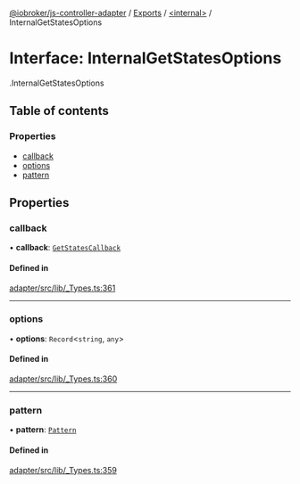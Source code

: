 [@iobroker/js-controller-adapter](../README.md) / [Exports](../modules.md) / [<internal\>](../modules/internal_.md) / InternalGetStatesOptions

# Interface: InternalGetStatesOptions

[<internal>](../modules/internal_.md).InternalGetStatesOptions

## Table of contents

### Properties

- [callback](internal_.InternalGetStatesOptions.md#callback)
- [options](internal_.InternalGetStatesOptions.md#options)
- [pattern](internal_.InternalGetStatesOptions.md#pattern)

## Properties

### callback

• **callback**: [`GetStatesCallback`](../modules/internal_.md#getstatescallback)

#### Defined in

[adapter/src/lib/_Types.ts:361](https://github.com/ioBroker/ioBroker.js-controller/blob/180be0b1/packages/adapter/src/lib/_Types.ts#L361)

___

### options

• **options**: `Record`<`string`, `any`\>

#### Defined in

[adapter/src/lib/_Types.ts:360](https://github.com/ioBroker/ioBroker.js-controller/blob/180be0b1/packages/adapter/src/lib/_Types.ts#L360)

___

### pattern

• **pattern**: [`Pattern`](../modules/internal_.md#pattern)

#### Defined in

[adapter/src/lib/_Types.ts:359](https://github.com/ioBroker/ioBroker.js-controller/blob/180be0b1/packages/adapter/src/lib/_Types.ts#L359)
